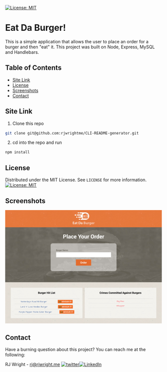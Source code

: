 [![License: MIT](https://img.shields.io/badge/License-MIT-green.svg?style=flat-square)](https://opensource.org/licenses/MIT)

# Eat Da Burger!

This is a simple application that allows the user to place an order for a burger and then "eat" it. This project was built on Node, Express, MySQL and Handlebars.

## Table of Contents

- [Site Link](#site-link)
- [License](#license)
- [Screenshots](#screenshots)
- [Contact](#contact)

## Site Link

1. Clone this repo

```sh
git clone git@github.com:rjwrightme/CLI-README-generator.git
```

2. cd into the repo and run

```sh
npm install
```

## License

Distributed under the MIT License. See `LICENSE` for more information.
[![License: MIT](https://img.shields.io/badge/License-MIT-green.svg?style=flat-square)](https://opensource.org/licenses/MIT)

## Screenshots

![Screen Shot 01](./public/assets/images/screenshots/screenshot01.jpg)

## Contact

Have a burning question about this project? You can reach me at the following:

RJ Wright - rj@rjwright.me
[![twitter][twitter-shield]][twitter-url][![LinkedIn][linkedin-shield]][linkedin-url]

[linkedin-shield]: https://img.shields.io/badge/-LinkedIn-black.svg?style=flat-square&logo=linkedin&colorB=1178B3
[linkedin-url]: https://www.linkedin.com/in/rjwrightme/
[twitter-shield]: https://img.shields.io/badge/-Twitter-black.svg?style=flat-square&logo=twitter&logoColor=FFF&colorB=2AA3EF
[twitter-url]: https://twitter.com/rjwrightme
